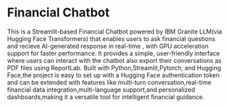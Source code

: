 # Financial Chatbot

This is a Streamlit-based Financial Chatbot powered by IBM Granite LLM(via Hugging Face Transformers) that enables users to ask financial questions and recieve AI-generated response in real-time , with GPU acceleration support for faster performance. It provides a simple, user-friendly interface where users can interact with the chatbot also export their conversations as PDF files using ReportLab. Built with Python,Streamlit,Pytorch, and Hugging Face,the project is easy to set up with a Hugging Face authentication token and can be extended with features like multi-turn conversation,real-time financial data integration,multi-language support,and personalized dashboards,making it a versatile tool for intelligent financial guidance. 
